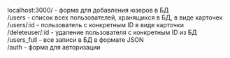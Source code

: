localhost:3000/ - форма для добавления юзеров в БД<br>
/users - список всех пользователей, хранящихся в БД, в виде карточек<br>
/users/:id - пользователь с конкретным ID в виде карточки<br>
/deleteuser/:id - удаление пользователя с конкретным ID из БД<br>
/users_full - все записи в БД в формате JSON<br>
/auth - форма для авторизации